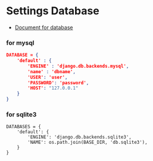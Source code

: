 # Settings Database

* [Document for database](https://docs.djangoproject.com/en/2.1/ref/settings/#databases)

### for mysql

```json
DATABASE = {
    'default' : {
        'ENGINE' : 'django.db.backends.mysql',
        'name' : 'dbname',
        'USER': 'user',
        'PASSWORD': 'password',
        'HOST': "127.0.0.1"
    }
}

```

### for sqlite3

```
DATABASES = {
    'default': {
        'ENGINE': 'django.db.backends.sqlite3',
        'NAME': os.path.join(BASE_DIR, 'db.sqlite3'),
    }
}
```

